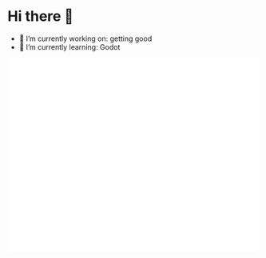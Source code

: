 # Hi there 👋

- 🔭 I’m currently working on: getting good
- 🌱 I’m currently learning: Godot

<div align="center">

![Metrics](/github-metrics.svg)
</div>
